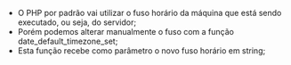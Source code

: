 * O PHP por padrão vai utilizar o fuso horário da máquina que está sendo executado, ou seja, do servidor;
* Porém podemos alterar manualmente o fuso com a função date_default_timezone_set;
* Esta função recebe como parâmetro o novo fuso horário em string;